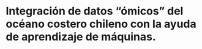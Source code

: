 # Integración de datos “ómicos” del océano costero chileno con la ayuda de aprendizaje de máquinas.
